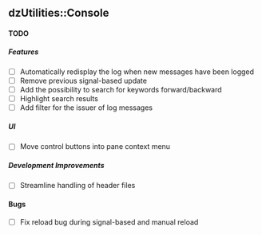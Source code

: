 dzUtilities::Console
---

#### TODO

##### Features
+ [ ] Automatically redisplay the log when new messages have been logged
+ [ ] Remove previous signal-based update
+ [ ] Add the possibility to search for keywords forward/backward
+ [ ] Highlight search results
+ [ ] Add filter for the issuer of log messages

##### UI
+ [ ] Move control buttons into pane context menu

##### Development Improvements
+ [ ] Streamline handling of header files

#### Bugs
+ [ ] Fix reload bug during signal-based and manual reload